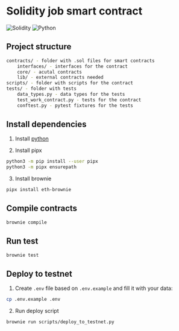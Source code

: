 # Solidity job smart contract

![Solidity](https://img.shields.io/badge/Solidity-%23363636.svg?style=for-the-badge&logo=solidity&logoColor=white)
![Python](https://img.shields.io/badge/python-3670A0?style=for-the-badge&logo=python&logoColor=ffdd54)

## Project structure

```bash
contracts/ - folder with .sol files for smart contracts
    interfaces/ - interfaces for the contract
    core/ - acutal contracts
    lib/ - external contracts needed 
scripts/ - folder with scripts for the contract
tests/ - folder with tests
    data_types.py - data types for the tests
    test_work_contract.py - tests for the contract
    conftest.py - pytest fixtures for the tests
```

## Install dependencies

1. Install [python](https://www.python.org/downloads/)

2. Install pipx
```bash
python3 -m pip install --user pipx
python3 -m pipx ensurepath
```

3. Install brownie
```bash
pipx install eth-brownie
```

## Compile contracts

```bash
brownie compile
```

## Run test

```bash
brownie test
```

## Deploy to testnet

1. Create `.env` file based on `.env.example` and fill it with your data:
```bash
cp .env.example .env
```

2. Run deploy script
```bash
brownie run scripts/deploy_to_testnet.py
```
